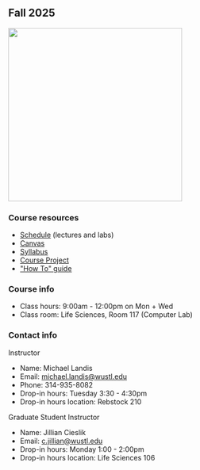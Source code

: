## Fall 2025

<img src="assets/home/biol4220_logo_trim.png" width="350"/>

### Course resources

* [Schedule](course_schedule.md) (lectures and labs)
* [Canvas](https://wustl.instructure.com/courses/156756)
* [Syllabus](https://docs.google.com/document/d/18XjvAN-bNOjOb5Tw7I3SZVj6xxkeIE-YL4qInpbYtF8)
* [Course Project](course_project.md)
* ["How To" guide](how_to_guide.md)


### Course info

* Class hours: 9:00am - 12:00pm on Mon + Wed
* Class room: Life Sciences, Room 117 (Computer Lab)


### Contact info

Instructor
* Name: Michael Landis
* Email: michael.landis@wustl.edu
* Phone: 314-935-8082
* Drop-in hours: Tuesday 3:30 - 4:30pm
* Drop-in hours location: Rebstock 210

Graduate Student Instructor
* Name: Jillian Cieslik
* Email: c.jillian@wustl.edu
* Drop-in hours: Monday 1:00 - 2:00pm
* Drop-in hours location: Life Sciences 106
